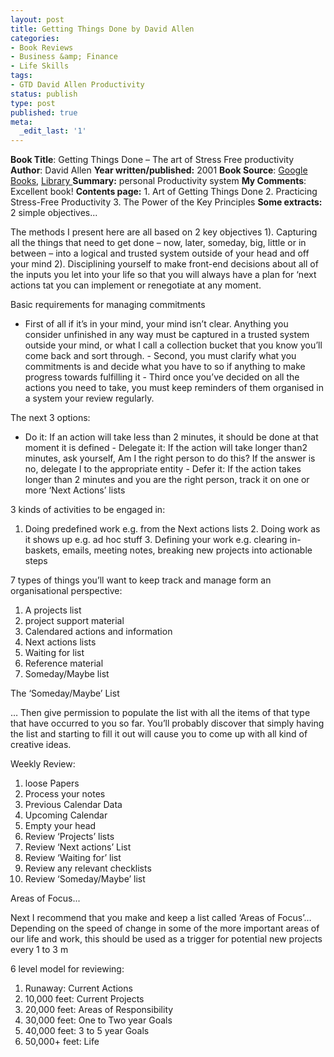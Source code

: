 ```yaml
---
layout: post
title: Getting Things Done by David Allen
categories:
- Book Reviews
- Business &amp; Finance
- Life Skills
tags:
- GTD David Allen Productivity
status: publish
type: post
published: true
meta:
  _edit_last: '1'
---
```

**Book Title**: Getting Things Done – The art of Stress Free productivity **Author**: David Allen **Year written/published:** 2001 **Book Source**: [Google Books](http://books.google.com/books?id=OhzHAAAACAAJ&dq=david+allen+GTD), [Library ](http://vistaweb.nlb.gov.sg/cgi-bin/cw_cgi?fullRecord+6516+3002+11877789+1+0)**Summary:** personal Productivity system **My Comments**: Excellent book! **Contents page:** 1. Art of Getting Things Done 2. Practicing Stress-Free Productivity 3. The Power of the Key Principles **Some extracts:** 2 simple objectives...

The methods I present here are all based on 2 key objectives 1). Capturing all the things that need to get done – now, later, someday, big, little or in between – into a logical and trusted system outside of your head and off your mind 2). Disciplining yourself to make front-end decisions about all of the inputs you let into your life so that you will always have a plan for ‘next actions tat you can implement or renegotiate at any moment.

Basic requirements for managing commitments

- First of all if it’s in your mind, your mind isn’t clear. Anything you consider unfinished in any way must be captured in a trusted system outside your mind, or what I call a collection bucket that you know you’ll come back and sort through. - Second, you must clarify what you commitments is and decide what you have to so if anything to make progress towards fulfilling it - Third once you’ve decided on all the actions you need to take, you must keep reminders of them organised in a system your review regularly.

The next 3 options:

- Do it: If an action will take less than 2 minutes, it should be done at that moment it is defined - Delegate it: If the action will take longer than2 minutes, ask yourself, Am I the right person to do this? If the answer is no, delegate I to the appropriate entity - Defer it: If the action takes longer than 2 minutes and you are the right person, track it on one or more ‘Next Actions’ lists

3 kinds of activities to be engaged in:

1. Doing predefined work e.g. from the Next actions lists 2. Doing work as it shows up e.g. ad hoc stuff 3. Defining your work e.g. clearing in-baskets, emails, meeting notes, breaking new projects into actionable steps

7 types of things you’ll want to keep track and manage form an organisational perspective:
1. A projects list
2. project support material
3. Calendared actions and information
4. Next actions lists
5. Waiting for list
6. Reference material
7. Someday/Maybe list

The ‘Someday/Maybe’ List

… Then give permission to populate the list with all the items of that type that have occurred to you so far. You’ll probably discover that simply having the list and starting to fill it out will cause you to come up with all kind of creative ideas.

Weekly Review:
1. loose Papers
2. Process your notes
3. Previous Calendar Data
4. Upcoming Calendar
5. Empty your head
6. Review ‘Projects’ lists
7. Review ‘Next actions’ List
8. Review ‘Waiting for’ list
9. Review any relevant checklists
10. Review ‘Someday/Maybe’ list

Areas of Focus...

Next I recommend that you make and keep a list called ‘Areas of Focus’… Depending on the speed of change in some of the more important areas of our life and work, this should be used as a trigger for potential new projects every 1 to 3 m

6 level model for reviewing:
1. Runaway: Current Actions
2. 10,000 feet: Current Projects
3. 20,000 feet: Areas of Responsibility
4. 30,000 feet: One to Two year Goals
5. 40,000 feet: 3 to 5 year Goals
6. 50,000+ feet: Life
